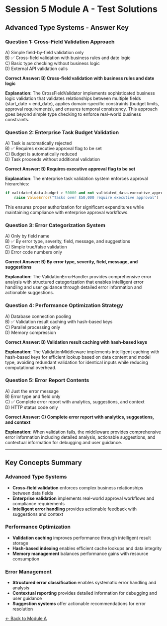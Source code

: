 # Session 5 Module A - Test Solutions

## Advanced Type Systems - Answer Key

### Question 1: Cross-Field Validation Approach
A) Simple field-by-field validation only  
B) ✅ Cross-field validation with business rules and date logic  
C) Basic type checking without business logic  
D) External API validation calls  

**Correct Answer: B) Cross-field validation with business rules and date logic**

**Explanation**: The CrossFieldValidator implements sophisticated business logic validation that validates relationships between multiple fields (start_date < end_date), applies domain-specific constraints (budget limits, approval requirements), and ensures temporal consistency. This approach goes beyond simple type checking to enforce real-world business constraints.

### Question 2: Enterprise Task Budget Validation  
A) Task is automatically rejected  
B) ✅ Requires executive approval flag to be set  
C) Budget is automatically reduced  
D) Task proceeds without additional validation  

**Correct Answer: B) Requires executive approval flag to be set**

**Explanation**: The enterprise task validation system enforces approval hierarchies:
```python
if validated_data.budget > 50000 and not validated_data.executive_approval:
    raise ValueError("Tasks over $50,000 require executive approval")
```

This ensures proper authorization for significant expenditures while maintaining compliance with enterprise approval workflows.

### Question 3: Error Categorization System
A) Only by field name  
B) ✅ By error type, severity, field, message, and suggestions  
C) Simple true/false validation  
D) Error code numbers only  

**Correct Answer: B) By error type, severity, field, message, and suggestions**

**Explanation**: The ValidationErrorHandler provides comprehensive error analysis with structured categorization that enables intelligent error handling and user guidance through detailed error information and actionable suggestions.

### Question 4: Performance Optimization Strategy
A) Database connection pooling  
B) ✅ Validation result caching with hash-based keys  
C) Parallel processing only  
D) Memory compression  

**Correct Answer: B) Validation result caching with hash-based keys**

**Explanation**: The ValidationMiddleware implements intelligent caching with hash-based keys for efficient lookup based on data content and model type, avoiding redundant validation for identical inputs while reducing computational overhead.

### Question 5: Error Report Contents
A) Just the error message  
B) Error type and field only  
C) ✅ Complete error report with analytics, suggestions, and context  
D) HTTP status code only  

**Correct Answer: C) Complete error report with analytics, suggestions, and context**

**Explanation**: When validation fails, the middleware provides comprehensive error information including detailed analysis, actionable suggestions, and contextual information for debugging and user guidance.

---

## Key Concepts Summary

### Advanced Type Systems
- **Cross-field validation** enforces complex business relationships between data fields
- **Enterprise validation** implements real-world approval workflows and compliance requirements
- **Intelligent error handling** provides actionable feedback with suggestions and context

### Performance Optimization
- **Validation caching** improves performance through intelligent result storage
- **Hash-based indexing** enables efficient cache lookups and data integrity
- **Memory management** balances performance gains with resource consumption

### Error Management
- **Structured error classification** enables systematic error handling and analysis
- **Contextual reporting** provides detailed information for debugging and user guidance
- **Suggestion systems** offer actionable recommendations for error resolution

[← Back to Module A](Session5_ModuleA_Advanced_Type_Systems.md)